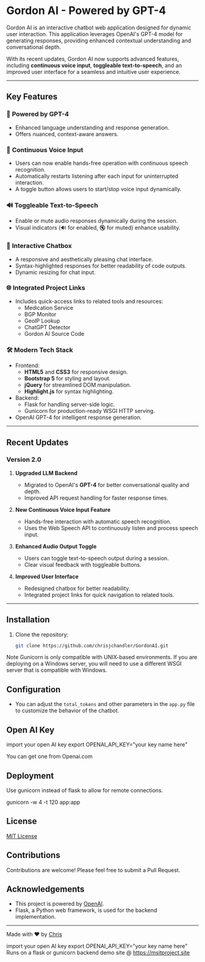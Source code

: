 # Gordon AI - Powered by GPT-4

Gordon AI is an interactive chatbot web application designed for dynamic user interaction. This application leverages OpenAI's GPT-4 model for generating responses, providing enhanced contextual understanding and conversational depth.

With its recent updates, Gordon AI now supports advanced features, including **continuous voice input**, **toggleable text-to-speech**, and an improved user interface for a seamless and intuitive user experience.

---

## **Key Features**

### 🧠 **Powered by GPT-4**
- Enhanced language understanding and response generation.
- Offers nuanced, context-aware answers.

### 🎤 **Continuous Voice Input**
- Users can now enable hands-free operation with continuous speech recognition.
- Automatically restarts listening after each input for uninterrupted interaction.
- A toggle button allows users to start/stop voice input dynamically.

### 🔊 **Toggleable Text-to-Speech**
- Enable or mute audio responses dynamically during the session.
- Visual indicators (🔊 for enabled, 🔇 for muted) enhance usability.

### 💬 **Interactive Chatbox**
- A responsive and aesthetically pleasing chat interface.
- Syntax-highlighted responses for better readability of code outputs.
- Dynamic resizing for chat input.

### 🌐 **Integrated Project Links**
- Includes quick-access links to related tools and resources:
  - Medication Service
  - BGP Monitor
  - GeoIP Lookup
  - ChatGPT Detector
  - Gordon AI Source Code

### 🛠️ **Modern Tech Stack**
- Frontend:
  - **HTML5** and **CSS3** for responsive design.
  - **Bootstrap 5** for styling and layout.
  - **jQuery** for streamlined DOM manipulation.
  - **Highlight.js** for syntax highlighting.
- Backend:
  - Flask for handling server-side logic.
  - Gunicorn for production-ready WSGI HTTP serving.
- OpenAI GPT-4 for intelligent response generation.

---

## **Recent Updates**
### **Version 2.0**
1. **Upgraded LLM Backend**
   - Migrated to OpenAI's **GPT-4** for better conversational quality and depth.
   - Improved API request handling for faster response times.

2. **New Continuous Voice Input Feature**
   - Hands-free interaction with automatic speech recognition.
   - Uses the Web Speech API to continuously listen and process speech input.

3. **Enhanced Audio Output Toggle**
   - Users can toggle text-to-speech output during a session.
   - Clear visual feedback with toggleable buttons.

4. **Improved User Interface**
   - Redesigned chatbox for better readability.
   - Integrated project links for quick navigation to related tools.

---

## **Installation**

1. Clone the repository:
   ```bash
   git clone https://github.com/chrisjchandler/GordonAI.git

Note
Gunicorn is only compatible with UNIX-based environments. If you are deploying on a Windows server, you will need to use a different WSGI server that is compatible with Windows.


## Configuration

- You can adjust the `total_tokens` and other parameters in the `app.py` file to customize the behavior of the chatbot.

## Open AI Key
import your open AI key
export OPENAI_API_KEY="your key name here"

You can get one from Openai.com

## Deployment

Use gunicorn instead of flask to allow for remote connections. 


gunicorn -w 4 -t 120 app:app


## License

[MIT License](LICENSE)

## Contributions

Contributions are welcome! Please feel free to submit a Pull Request.

## Acknowledgements

- This project is powered by [OpenAI](https://openai.com/).
- Flask, a Python web framework, is used for the backend implementation.


---

Made with ♥ by [Chris](https://about.me/chrisjchandler)






import your open AI key
export OPENAI_API_KEY="your key name here"
Runs on a flask or gunicorn backend
demo site @ https://msitproject.site
